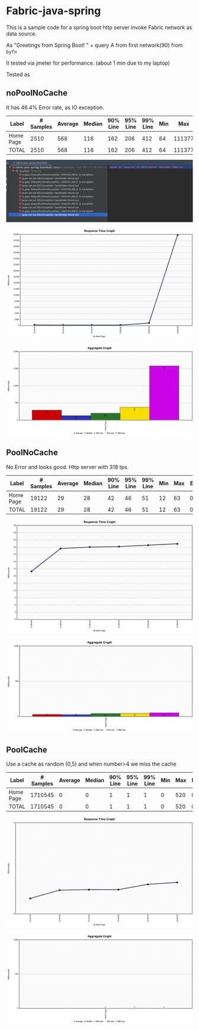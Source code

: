 # Fabric-java-spring
This is a sample code for a spring boot http server invoke Fabric network as data source.

As "Greetings from Spring Boot! " + query A from first network(90) from `byfn`

It tested via jmeter for performance. (about 1 min due to my laptop)

Tested as
## noPoolNoCache

It has 46.4% Error rate, as IO exception.

| Label     | \# Samples | Average | Median | 90% Line | 95% Line | 99% Line | Min | Max    | Error %  | Throughput | Received KB/sec | Sent KB/sec |
|-----------|------------|---------|--------|----------|----------|----------|-----|--------|----------|------------|-----------------|-------------|
| Home Page | 2510       | 568     | 116    | 162      | 206      | 412      | 64  | 111377 | 46\.414% | 17\.27770  | 4\.17           | 2\.00       |
| TOTAL     | 2510       | 568     | 116    | 162      | 206      | 412      | 64  | 111377 | 46\.414% | 17\.27770  | 4\.17           | 2\.00       |

![Error for IO](./result/noPoolNoCache/IdeaError.png)

![Response time](./result/noPoolNoCache/Round2ResponseTime.png)

![Response time](./result/noPoolNoCache/Round2.png)

## PoolNoCache

No Error and looks good. Http server with 318 tps.

| Label     | \# Samples | Average | Median | 90% Line | 95% Line | 99% Line | Min | Max | Error % | Throughput | Received KB/sec | Sent KB/sec |
|-----------|------------|---------|--------|----------|----------|----------|-----|-----|---------|------------|-----------------|-------------|
| Home Page | 19122      | 29      | 28     | 42       | 46       | 51       | 12  | 63  | 0\.000% | 318\.58849 | 59\.73          | 38\.27      |
| TOTAL     | 19122      | 29      | 28     | 42       | 46       | 51       | 12  | 63  | 0\.000% | 318\.58849 | 59\.73          | 38\.27      |

![Response time](./result/PoolNoCache/PoolResponseRound2.png)

![Response time](./result/PoolNoCache/PoolAggregateRound1.png)

## PoolCache

Use a cache as random (0,5) and when number>4 we miss the cache 

| Label     | \# Samples | Average | Median | 90% Line | 95% Line | 99% Line | Min | Max | Error % | Throughput   | Received KB/sec | Sent KB/sec |
|-----------|------------|---------|--------|----------|----------|----------|-----|-----|---------|--------------|-----------------|-------------|
| Home Page | 1710545    | 0       | 0      | 1        | 1        | 1        | 0   | 520 | 0\.000% | 28510\.98407 | 5337\.74        | 3563\.87    |
| TOTAL     | 1710545    | 0       | 0      | 1        | 1        | 1        | 0   | 520 | 0\.000% | 28510\.98407 | 5337\.74        | 3563\.87    |

![Response time](./result/PoolCache/ResponseRound2.png)

![Response time](./result/PoolCache/Round2.png)